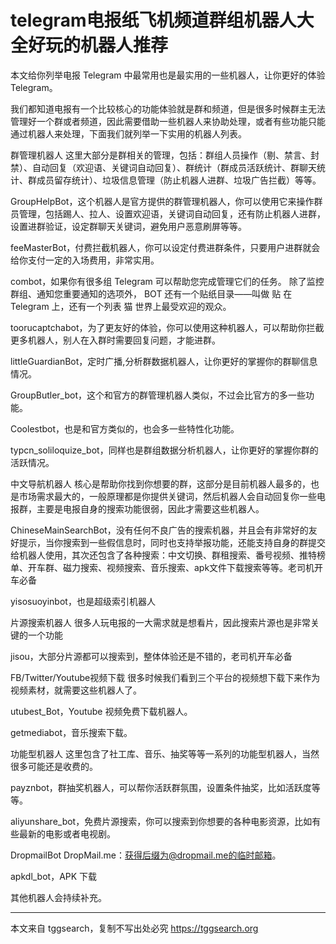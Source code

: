 # telegram电报纸飞机频道群组机器人大全好玩的机器人推荐


本文给你列举电报 Telegram 中最常用也是最实用的一些机器人，让你更好的体验 Telegram。

我们都知道电报有一个比较核心的功能体验就是群和频道，但是很多时候群主无法管理好一个群或者频道，因此需要借助一些机器人来协助处理，或者有些功能只能通过机器人来处理，下面我们就列举一下实用的机器人列表。

群管理机器人
这里大部分是群相关的管理，包括：群组人员操作（剔、禁言、封禁）、自动回复（欢迎语、关键词自动回复）、群统计（群成员活跃统计、群聊天统计、群成员留存统计）、垃圾信息管理（防止机器人进群、垃圾广告拦截）等等。

GroupHelpBot，这个机器人是官方提供的群管理机器人，你可以使用它来操作群员管理，包括踢人、拉人、设置欢迎语，关键词自动回复，还有防止机器人进群，设置进群验证，设定群聊天关键词，避免用户恶意刷屏等等。

feeMasterBot，付费拦截机器人，你可以设定付费进群条件，只要用户进群就会给你支付一定的入场费用，非常实用。

combot，如果你有很多组 Telegram 可以帮助您完成管理它们的任务。 除了监控群组、通知您重要通知的选项外， BOT 还有一个贴纸目录——叫做 贴 在 Telegram 上，还有一个列表 猫 世界上最受欢迎的观众。

toorucaptchabot，为了更友好的体验，你可以使用这种机器人，可以帮助你拦截更多机器人，别人在入群时需要回复问题，才能进群。

littleGuardianBot，定时广播,分析群数据机器人，让你更好的掌握你的群聊信息情况。

GroupButler_bot，这个和官方的群管理机器人类似，不过会比官方的多一些功能。

Coolestbot，也是和官方类似的，也会多一些特性化功能。

typcn_soliloquize_bot，同样也是群组数据分析机器人，让你更好的掌握你群的活跃情况。

中文导航机器人
核心是帮助你找到你想要的群，这部分是目前机器人最多的，也是市场需求最大的，一般原理都是你提供关键词，然后机器人会自动回复你一些电报群，主要是电报自身的搜索功能很弱，因此才需要这些机器人。

ChineseMainSearchBot，没有任何不良广告的搜索机器，并且会有非常好的友好提示，当你搜索到一些假信息时，同时也支持举报功能，还能支持自身的群提交给机器人使用，其次还包含了各种搜索：中文切换、群租搜索、番号视频、推特榜单、开车群、磁力搜索、视频搜索、音乐搜索、apk文件下载搜索等等。老司机开车必备

yisosuoyinbot，也是超级索引机器人

片源搜索机器人
很多人玩电报的一大需求就是想看片，因此搜索片源也是非常关键的一个功能

jisou，大部分片源都可以搜索到，整体体验还是不错的，老司机开车必备

FB/Twitter/Youtube视频下载
很多时候我们看到三个平台的视频想下载下来作为视频素材，就需要这些机器人了。

utubest_Bot，Youtube 视频免费下载机器人。

getmediabot，音乐搜索下载。

功能型机器人
这里包含了社工库、音乐、抽奖等等一系列的功能型机器人，当然很多可能还是收费的。

payznbot，群抽奖机器人，可以帮你活跃群氛围，设置条件抽奖，比如活跃度等等。

aliyunshare_bot，免费片源搜索，你可以搜索到你想要的各种电影资源，比如有些最新的电影或者电视剧。

DropmailBot DropMail.me：获得后缀为@dropmail.me的临时邮箱。

apkdl_bot，APK 下载

其他机器人会持续补充。

-----------
  本文来自 tggsearch，复制不写出处必究 https://tggsearch.org







